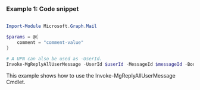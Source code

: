 ### Example 1: Code snippet

```powershell

Import-Module Microsoft.Graph.Mail

$params = @{
	comment = "comment-value"
}

# A UPN can also be used as -UserId.
Invoke-MgReplyAllUserMessage -UserId $userId -MessageId $messageId -BodyParameter $params

```
This example shows how to use the Invoke-MgReplyAllUserMessage Cmdlet.

